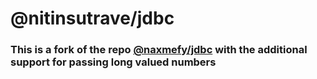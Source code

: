 # @nitinsutrave/jdbc

### This is a fork of the repo [@naxmefy/jdbc](https://github.com/naxmefy/node-jdbc) with the additional support for passing long valued numbers
